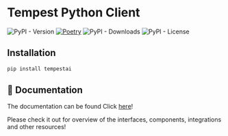 # Tempest Python Client

![PyPI - Version](https://img.shields.io/pypi/v/tempestai)
[![Poetry](https://img.shields.io/endpoint?url=https://python-poetry.org/badge/v0.json)](https://python-poetry.org/)
![PyPI - Downloads](https://img.shields.io/pypi/dm/tempestai)
![PyPI - License](https://img.shields.io/pypi/l/tempestai)

## Installation 

```bash
pip install tempestai
```

## 📄 Documentation

The documentation can be found Click [here](https://leonardofurnielis.github.io/tempestai)!

Please check it out for overview of the interfaces, components, integrations and other resources!
